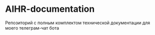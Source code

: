 # AIHR-documentation
Репозиторий с полным комплектом технической документации для моего телеграм-чат бота
